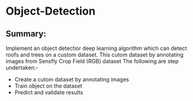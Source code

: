 # Object-Detection

## Summary:

Implement an object detectior deep learning algorithm which can detect roofs and trees on a custom dataset.
This cutom dataset by annotating images from Sensfly Crop Field (RGB) dataset
The following are step undertaken:- 
- Create a cutom dataset by annotating images 
- Train object on the dataset
- Predict and validate results
